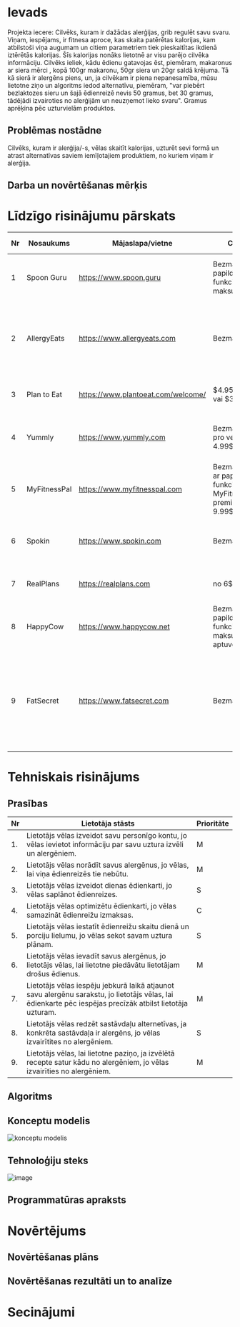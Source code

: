 # Ievads
Projekta iecere: Cilvēks, kuram ir dažādas alerģijas, grib regulēt savu svaru. Viņam, iespējams, ir fitnesa aproce, kas skaita patērētas kalorijas, kam atbilstoši viņa augumam un citiem parametriem tiek pieskaitītas ikdienā iztērētās kalorijas. Šīs kalorijas nonāks lietotnē ar visu parējo cilvēka informāciju. Cilvēks ieliek, kādu ēdienu gatavojas ēst, piemēram, makaronus ar siera mērci , kopā 100gr makaronu, 50gr siera un 20gr saldā krējuma. Tā kā sierā ir alergēns piens, un, ja cilvēkam ir piena nepanesamība, mūsu lietotne ziņo un algoritms iedod alternatīvu, piemēram, "var piebērt bezlaktozes sieru un šajā ēdienreizē nevis 50 gramus, bet 30 gramus, tādējādi izvairoties no alerģijām un neuzņemot lieko svaru". Gramus aprēķina pēc uzturvielām produktos.
## Problēmas nostādne
Cilvēks, kuram ir alerģija/-s, vēlas skaitīt kalorijas, uzturēt sevi formā un atrast alternatīvas saviem iemīļotajiem produktiem, no kuriem viņam ir alerģija.
## Darba un novērtēšanas mērķis

# Līdzīgo risinājumu pārskats
|Nr|Nosaukums|Mājaslapa/vietne|Cena|Apraksts|Mūsu uzlabojumi|
|--|---------|----------------|----|--------|--------------|
|1|Spoon Guru |https://www.spoon.guru|Bezmaksas, papildu funkcijas par maksu| Palīdz izvairīties no alerģēniem, piedāvā personalizētas ēdienkartes.| 
|2|AllergyEats|https://www.allergyeats.com|Bezmaksas|Sniedz informāciju par alerģēniem restorānos, balstoties uz lietotāju atsauksmēm|Rāda konkrētu produktu ieteikumus, kas izkļauj alergēnus saturošās uzturvielas||
|3|Plan to Eat|https://www.plantoeat.com/welcome/|$4.95 mēnesī vai $39 gadā.|Ēdienkartes plānošana un recepšu pārvaldība|Iespēja pievienot savus alergēnus|
|4|Yummly|https://www.yummly.com|Bezmaksas, pro versija 4.99$/mēnesī|Ēdienkartes plānošana, iespēja veikt iepirkumu tieši no lietotnes.
|5| MyFitnessPal|https://www.myfitnesspal.com|Bezmaksas, ar papildu funkcijām MyFitnessPal premium 9.99$|Kaloriju skaitīšana, uztura un treniņu žurnāls
|6|Spokin|https://www.spokin.com|Bezmaksas|Kopiena ar receptēm, pārtikas un restorānu rekomendācijām
|7|RealPlans|https://realplans.com|no 6$ mēnesī | Personalizētas ēdienkartes un veselīgas receptes
|8|HappyCow|https://www.happycow.net|Bezmaksas, papildu funkcijas par maksu aptuveni $4.|Palīdz atrast vegāniem un veģetāriešiem draudzīgas vietas|Būs iespēja pievienot alerģijas
|9|FatSecret|https://www.fatsecret.com|Bezmaksas|Kaloriju skaitīšana un ēdienkartes izsekošana|Veidos produktu ieteikumus un to patērēšanas daudzumus balstoties no patērētā kaloriju skaita un alerģijām
# Tehniskais risinājums
## Prasības
| Nr	| Lietotāja stāsts 	| Prioritāte 	|
|--|----------------------|-------------|
|1.| Lietotājs vēlas izveidot savu personīgo kontu, jo vēlas ievietot informāciju par savu uztura izvēli un alergēniem.	|M|
|2.| Lietotājs vēlas norādīt savus alergēnus, jo vēlas, lai viņa ēdienreizēs tie nebūtu. |M|
|3.| Lietotājs vēlas izveidot dienas ēdienkarti, jo vēlas saplānot ēdienreizes. |S| 
|4.| Lietotājs vēlas optimizētu ēdienkarti, jo vēlas samazināt ēdienreižu izmaksas. |C| 
|5.| Lietotājs vēlas iestatīt ēdienreižu skaitu dienā un porciju lielumu, jo vēlas sekot savam uztura plānam. |S| 
|6.| Lietotājs vēlas ievadīt savus alergēnus, jo lietotājs vēlas, lai lietotne piedāvātu lietotājam drošus ēdienus. |M| 
|7.| Lietotājs vēlas iespēju jebkurā laikā atjaunot savu alergēnu sarakstu, jo lietotājs vēlas, lai ēdienkarte pēc iespējas precīzāk atbilst lietotāja uzturam.  |M|  
|8.| Lietotājs vēlas redzēt sastāvdaļu alternetīvas, ja konkrēta sastāvdaļa ir alergēns, jo vēlas izvairītites no alergēniem. |S| 
|9.| Lietotājs vēlas, lai lietotne paziņo, ja izvēlētā recepte satur kādu no alergēniem, jo vēlas izvairīties no alergēniem. |M|

## Algoritms
## Konceptu modelis
![konceptu modelis](https://github.com/kateanete/projektesanas_lab/assets/78435396/7c220181-dc8e-428b-9297-90fe2d929c9c)
## Tehnoloģiju steks
![image](https://github.com/kateanete/projektesanas_lab/assets/78435396/e3356585-23d2-409d-9f2b-fe28d18f0348)
## Programmatūras apraksts
# Novērtējums
## Novērtēšanas plāns
## Novērtēšanas rezultāti un to analīze
# Secinājumi
